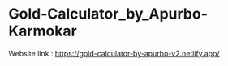 # Gold-Calculator_by_Apurbo-Karmokar

Website link : https://gold-calculator-by-apurbo-v2.netlify.app/
 
